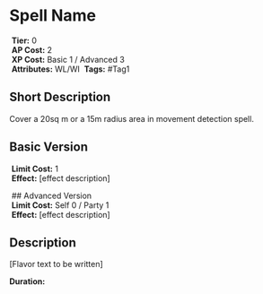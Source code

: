 # Spell Name  
  
 **Tier:** 0  
 **AP Cost:** 2  
 **XP Cost:** Basic 1 / Advanced 3  
 **Attributes:** WL/WI
 **Tags:** #Tag1
  
## Short Description
Cover a 20sq m or a 15m radius area in movement detection spell.

 ## Basic Version  
 **Limit Cost:** 1  
 **Effect:** [effect description]  
  
 ## Advanced Version  
 **Limit Cost:** Self 0 / Party 1  
 **Effect:** [effect description]

## Description
[Flavor text to be written]

**Duration:** 